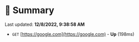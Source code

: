 # 📖 Summary
Last updated: **12/8/2022, 9:38:58 AM**

- `GET` [https://google.com](https://google.com) - **Up** (198ms)
